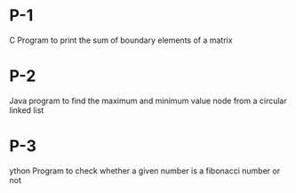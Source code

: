 # P-1
C Program to print the sum of boundary elements of a matrix

# P-2
Java program to find the maximum and minimum value node from a circular linked list

# P-3
ython Program to check whether a given number is a fibonacci number or not
